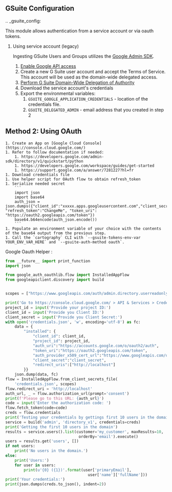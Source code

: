 ## GSuite Configuration

.. _gsuite_config:

This module allows authentication from a service account or via oauth tokens.

1. Using service account (legacy)

    Ingesting GSuite Users and Groups utilizes the [Google Admin SDK](https://developers.google.com/admin-sdk/).

    1. [Enable Google API access](https://support.google.com/a/answer/60757?hl=en)
    1. Create a new G Suite user account and accept the Terms of Service. This account will be used as the domain-wide delegated access.
    1. [Perform G Suite Domain-Wide Delegation of Authority](https://developers.google.com/admin-sdk/directory/v1/guides/delegation)
    1.  Download the service account's credentials
    1.  Export the environmental variables:
        1. `GSUITE_GOOGLE_APPLICATION_CREDENTIALS` - location of the credentials file.
        1. `GSUITE_DELEGATED_ADMIN` - email address that you created in step 2

## Method 2: Using OAuth

    1. Create an App on [Google Cloud Console](https://console.cloud.google.com/)
    1. Refer to follow documentation if needed:
        1. https://developers.google.com/admin-sdk/directory/v1/quickstart/python
        1. https://developers.google.com/workspace/guides/get-started
        1. https://support.google.com/a/answer/7281227?hl=fr
    1. Download credentials file
    1. Use helper script for OAuth flow to obtain refresh_token
    1. Serialize needed secret
        ```
        import json
        import base64
        auth_json = json.dumps({"client_id":"xxxxx.apps.googleusercontent.com","client_secret":"ChangeMe", "refresh_token":"ChangeMe", "token_uri": "https://oauth2.googleapis.com/token"})
        base64.b64encode(auth_json.encode())
        ```
    1. Populate an environment variable of your choice with the contents of the base64 output from the previous step.
    1. Call the `cartography` CLI with `--gsuite-tokens-env-var YOUR_ENV_VAR_HERE` and `--gsuite-auth-method oauth`.




Google Oauth Helper :
```python
from __future__ import print_function
import json

from google_auth_oauthlib.flow import InstalledAppFlow
from googleapiclient.discovery import build


scopes = ["https://www.googleapis.com/auth/admin.directory.userreadonly", "https://www.googleapis.com/auth/admin.directory.group.readonly", "https://www.googleapis.com/auth/admin.directory.group.member"]

print('Go to https://console.cloud.google.com/ > API & Services > Credentials and download secrets')
project_id = input('Provide your project ID:')
client_id = input('Provide you Client ID:')
client_secret = input('Provide you Client Secret:')
with open('credentials.json', 'w', encoding='utf-8') as fc:
    data = {
        "installed": {
            "client_id": client_id,
            "project_id": project_id,
            "auth_uri":"https://accounts.google.com/o/oauth2/auth",
            "token_uri":"https://oauth2.googleapis.com/token",
            "auth_provider_x509_cert_url":"https://www.googleapis.com/oauth2/v1/certs",
            "client_secret":"client_secret",
            "redirect_uris":["http://localhost"]
        }}
    json.dump(data, fc)
flow = InstalledAppFlow.from_client_secrets_file(
    'credentials.json', scopes)
flow.redirect_uri = 'http://localhost'
auth_url, _ = flow.authorization_url(prompt='consent')
print(f'Please go to this URL: {auth_url}')
code = input('Enter the authorization code: ')
flow.fetch_token(code=code)
creds = flow.credentials
print('Testing your credentials by gettings first 10 users in the domain ...')
service = build('admin', 'directory_v1', credentials=creds)
print('Getting the first 10 users in the domain')
results = service.users().list(customer='my_customer', maxResults=10,
                                orderBy='email').execute()
users = results.get('users', [])
if not users:
    print('No users in the domain.')
else:
    print('Users:')
    for user in users:
        print(u'{0} ({1})'.format(user['primaryEmail'],
                                    user['name']['fullName']))
print('Your credentials:')
print(json.dumps(creds.to_json(), indent=2))
```
